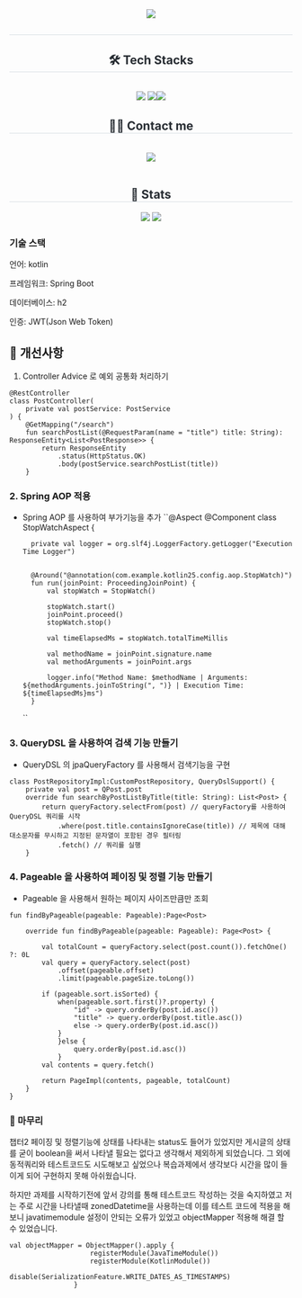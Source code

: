 <div align= "center">
    <img src="https://capsule-render.vercel.app/api?type=waving&color=gradient&height=180&text=주특기%20플러스 개선과제%20&animation=fadeIn&fontColor=000000&fontSize=60" />
    </div>
    <div align= "center"> 
    <h2 style="border-bottom: 1px solid #d8dee4; color: #282d33;">  </h2>  
    <div style="font-weight: 700; font-size: 15px; text-align: center; color: #282d33;">  </div> 
    </div>
    <div align= "center">
    <h2 style="border-bottom: 1px solid #d8dee4; color: #282d33;"> 🛠️ Tech Stacks </h2> <br> 
    <div style="margin: 0 auto; text-align: center;" align= "center"> <img src="https://img.shields.io/badge/Spring-6DB33F?style=for-the-badge&logo=Spring&logoColor=white">
          <img src="https://img.shields.io/badge/Spring Boot-6DB33F?style=for-the-badge&logo=Spring Boot&logoColor=white"><img src="https://img.shields.io/badge/kotlin-7F52FF?style=for-the-badge&logo=기술스택아이콘&logoColor=white">
          </div>
    </div>
    <div align= "center">
    <h2 style="border-bottom: 1px solid #d8dee4; color: #282d33;"> 🧑‍💻 Contact me </h2> <br> 
    <div align= "center"> <a href=https://valar01.tistory.com/> <img src="https://img.shields.io/badge/Tistory-000000?style=for-the-badge&logo=Tistory&logoColor=white&link=https://valar01.tistory.com/"> </a>
          </div>  <br> 
    <div align= "center">  </div> 
    </div>
    <div align= "center"> 
    <h2 style="border-bottom: 1px solid #d8dee4; color: #282d33;"> 🏅 Stats </h2> <div align= "center"> <img src="https://github-readme-stats.vercel.app/api?username=hysup&custom_title=hysup's Github Stat&bg_color=180,000000,&title_color=000000&text_color=000000"
        /> <img src="https://github-readme-stats.vercel.app/api/top-langs/?username=hysup&layout=compact&bg_color=180,000000,&title_color=000000&text_color=000000"
           /> </div> 
    </div>


### 기술 스택
언어: kotlin

프레임워크: Spring Boot

데이터베이스: h2

인증: JWT(Json Web Token)



## 🚀 개선사항 
1. Controller Advice 로 예외 공통화 처리하기
````@RequestMapping("/api/v1/posts")
@RestController
class PostController(
    private val postService: PostService
) {
    @GetMapping("/search")
    fun searchPostList(@RequestParam(name = "title") title: String): ResponseEntity<List<PostResponse>> {
        return ResponseEntity
            .status(HttpStatus.OK)
            .body(postService.searchPostList(title))
    }
````

### 2. Spring AOP 적용

- Spring AOP 를 사용하여 부가기능을 추가
``@Aspect
  @Component
  class StopWatchAspect {

        private val logger = org.slf4j.LoggerFactory.getLogger("Execution Time Logger")


        @Around("@annotation(com.example.kotlin25.config.aop.StopWatch)")
        fun run(joinPoint: ProceedingJoinPoint) {
            val stopWatch = StopWatch()

            stopWatch.start()
            joinPoint.proceed()
            stopWatch.stop()

            val timeElapsedMs = stopWatch.totalTimeMillis

            val methodName = joinPoint.signature.name
            val methodArguments = joinPoint.args

            logger.info("Method Name: $methodName | Arguments: ${methodArguments.joinToString(", ")} | Execution Time: ${timeElapsedMs}ms")
        }
  ``
### 3. QueryDSL 을 사용하여 검색 기능 만들기

- QueryDSL 의 jpaQueryFactory 를 사용해서 검색기능을 구현 
````@Repository
class PostRepositoryImpl:CustomPostRepository, QueryDslSupport() {
    private val post = QPost.post
    override fun searchByPostListByTitle(title: String): List<Post> {
        return queryFactory.selectFrom(post) // queryFactory를 사용하여 QueryDSL 쿼리를 시작
            .where(post.title.containsIgnoreCase(title)) // 제목에 대해 대소문자를 무시하고 지정된 문자열이 포함된 경우 필터링
            .fetch() // 쿼리를 실행
    }
````

### 4. Pageable 을 사용하여 페이징 및 정렬 기능 만들기

- Pageable 을 사용해서 원하는 페이지 사이즈만큼만 조회
````
fun findByPageable(pageable: Pageable):Page<Post>
````

````
    override fun findByPageable(pageable: Pageable): Page<Post> {

        val totalCount = queryFactory.select(post.count()).fetchOne() ?: 0L
        val query = queryFactory.select(post)
            .offset(pageable.offset)
            .limit(pageable.pageSize.toLong())

        if (pageable.sort.isSorted) {
            when(pageable.sort.first()?.property) {
                "id" -> query.orderBy(post.id.asc())
                "title" -> query.orderBy(post.title.asc())
                else -> query.orderBy(post.id.asc())
            }
            }else {
                query.orderBy(post.id.asc())
            }
        val contents = query.fetch()

        return PageImpl(contents, pageable, totalCount)
    }
}
````

### 🙏 마무리
챕터2 페이징 및 정렬기능에 상태를 나타내는 status도 들어가 있었지만 게시글의 상태를 굳이 boolean을 써서 나타낼 필요는 없다고 생각해서 제외하게 되었습니다. 
그 외에 동적쿼리와 테스트코드도 시도해보고 싶었으나 복습과제에서 생각보다 시간을 많이 들이게 되어 구현하지 못해 아쉬웠습니다. 

하지만 과제를 시작하기전에 앞서 강의를 통해 테스트코드 작성하는 것을 숙지하였고 저는 주로 시간을 나타낼때 zonedDatetime을 사용하는데 이를 테스트 코드에 적용을 해보니 javatimemodule 설정이 안되는 오류가 있었고 objectMapper 적용해 해결 할 수 있었습니다. 

````
val objectMapper = ObjectMapper().apply {
                    registerModule(JavaTimeModule())
                    registerModule(KotlinModule()) 
                    disable(SerializationFeature.WRITE_DATES_AS_TIMESTAMPS)
                }
````
